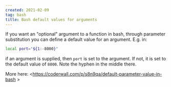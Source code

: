 ```yaml
---
created: 2021-02-09
tag: bash
title: Bash default values for arguments
---
```

If you want an "optional" argument to a function in bash, through parameter
substitution you can define a default value for an argument. E.g. in:

```bash
local port="${1:-8000}"
```

if an argument is supplied, then `port` is set to the argument. If not, it is set to
the default value of `8000`. Note the hyphen in the middle there.

More here: <https://coderwall.com/p/s8n9qa/default-parameter-value-in-bash >
